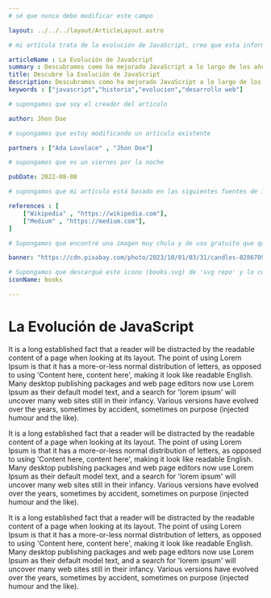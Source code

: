 ```yaml
---
# sé que nunca debo modificar este campo

layout: ../../../layout/ArticleLayout.astro

# mi artículo trata de la evolución de JavaScript, creo que esta información es la más apropiada

articleName : La Evolución de JavaScript
summary : Descubramos como ha mejorado JavaScript a lo largo de los años
title: Descubre la Evolución de JavaScript
description: Descubramos como ha mejorado JavaScript a lo largo de los años y todas las mejoras que ha tenido el lenguaje
keywords : ["javascript","historia","evolucion","desarrollo web"]

# supongamos que soy el creador del artículo

author: Jhon Doe

# supongamos que estoy modificando un artículo existente

partners : ["Ada Lovelace" , "Jhon Doe"]

# supongamos que es un viernes por la noche

pubDate: 2022-08-08

# supongamos que mi artículo está basado en las siguientes fuentes de información

references : [
    ["Wikipedia" , "https://wikipedia.com"],
    ["Medium" , "https://medium.com"],
] 

# Supongamos que encontré una imagen muy chula y de uso gratuito que quiero usar como banner

banner: "https://cdn.pixabay.com/photo/2023/10/01/03/31/candles-8286709_1280.jpg" 

# Supongamos que descargué este icono (books.svg) de 'svg repo' y lo coloque en la ruta 'public/articles/dvg'
iconName: books

---
```


# La Evolución de JavaScript

It is a long established fact that a reader will be distracted by the readable content of a page when looking at its layout. The point of using Lorem Ipsum is that it has a more-or-less normal distribution of letters, as opposed to using 'Content here, content here', making it look like readable English. Many desktop publishing packages and web page editors now use Lorem Ipsum as their default model text, and a search for 'lorem ipsum' will uncover many web sites still in their infancy. Various versions have evolved over the years, sometimes by accident, sometimes on purpose (injected humour and the like).

It is a long established fact that a reader will be distracted by the readable content of a page when looking at its layout. The point of using Lorem Ipsum is that it has a more-or-less normal distribution of letters, as opposed to using 'Content here, content here', making it look like readable English. Many desktop publishing packages and web page editors now use Lorem Ipsum as their default model text, and a search for 'lorem ipsum' will uncover many web sites still in their infancy. Various versions have evolved over the years, sometimes by accident, sometimes on purpose (injected humour and the like).

It is a long established fact that a reader will be distracted by the readable content of a page when looking at its layout. The point of using Lorem Ipsum is that it has a more-or-less normal distribution of letters, as opposed to using 'Content here, content here', making it look like readable English. Many desktop publishing packages and web page editors now use Lorem Ipsum as their default model text, and a search for 'lorem ipsum' will uncover many web sites still in their infancy. Various versions have evolved over the years, sometimes by accident, sometimes on purpose (injected humour and the like).
